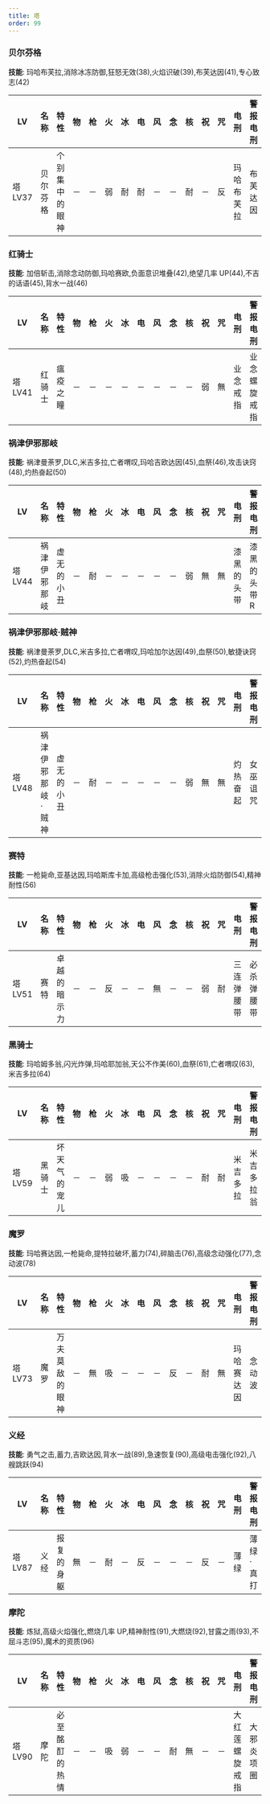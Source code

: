 ```yaml
---
title: 塔
order: 99
---
```


### 贝尔芬格

**技能**: 玛哈布芙拉,消除冰冻防御,狂怒无效(38),火焰识破(39),布芙达因(41),专心致志(42)

| LV      | 名称     | 特性           | 物  | 枪  | 火  | 冰  | 电  | 风  | 念  | 核  | 祝  | 咒  | 电刑       | 警报电刑 | 装备类型 |
| ------- | -------- | -------------- | --- | --- | --- | --- | --- | --- | --- | --- | --- | --- | ---------- | -------- | -------- |
| 塔 LV37 | 贝尔芬格 | 个别集中的眼神 | －  | －  | 弱  | 耐  | 耐  | －  | －  | 耐  | －  | 反  | 玛哈布芙拉 | 布芙达因 | 技能卡   |

### 红骑士

**技能**: 加倍斩击,消除念动防御,玛哈赛欧,负面意识堆叠(42),绝望几率 UP(44),不吉的话语(45),背水一战(46)

| LV      | 名称   | 特性     | 物  | 枪  | 火  | 冰  | 电  | 风  | 念  | 核  | 祝  | 咒  | 电刑     | 警报电刑     | 装备类型 |
| ------- | ------ | -------- | --- | --- | --- | --- | --- | --- | --- | --- | --- | --- | -------- | ------------ | -------- |
| 塔 LV41 | 红骑士 | 瘟疫之瞳 | －  | －  | －  | －  | －  | －  | －  | －  | 弱  | 無  | 业念戒指 | 业念螺旋戒指 | 饰品     |

### 祸津伊邪那岐

**技能**: 祸津曼荼罗,DLC,米吉多拉,亡者喟叹,玛哈吉欧达因(45),血祭(46),攻击诀窍(48),灼热奋起(50)

| LV      | 名称         | 特性       | 物  | 枪  | 火  | 冰  | 电  | 风  | 念  | 核  | 祝  | 咒  | 电刑       | 警报电刑     | 装备类型 |
| ------- | ------------ | ---------- | --- | --- | --- | --- | --- | --- | --- | --- | --- | --- | ---------- | ------------ | -------- |
| 塔 LV44 | 祸津伊邪那岐 | 虚无的小丑 | －  | 耐  | －  | －  | －  | －  | －  | 弱  | 無  | 無  | 漆黑的头带 | 漆黑的头带 R | 饰品     |

### 祸津伊邪那岐·贼神

**技能**: 祸津曼荼罗,DLC,米吉多拉,亡者喟叹,玛哈加尔达因(49),血祭(50),敏捷诀窍(52),灼热奋起(54)

| LV      | 名称              | 特性       | 物  | 枪  | 火  | 冰  | 电  | 风  | 念  | 核  | 祝  | 咒  | 电刑     | 警报电刑 | 装备类型 |
| ------- | ----------------- | ---------- | --- | --- | --- | --- | --- | --- | --- | --- | --- | --- | -------- | -------- | -------- |
| 塔 LV48 | 祸津伊邪那岐·贼神 | 虚无的小丑 | －  | 耐  | －  | －  | －  | －  | －  | 弱  | 無  | 無  | 灼热奋起 | 女巫诅咒 | 技能卡   |

### 赛特

**技能**: 一枪毙命,亚基达因,玛哈斯库卡加,高级枪击强化(53),消除火焰防御(54),精神耐性(56)

| LV      | 名称 | 特性         | 物  | 枪  | 火  | 冰  | 电  | 风  | 念  | 核  | 祝  | 咒  | 电刑       | 警报电刑   | 装备类型 |
| ------- | ---- | ------------ | --- | --- | --- | --- | --- | --- | --- | --- | --- | --- | ---------- | ---------- | -------- |
| 塔 LV51 | 赛特 | 卓越的暗示力 | －  | －  | 反  | －  | －  | 無  | －  | －  | 弱  | 耐  | 三连弹腰带 | 必杀弹腰带 | 饰品     |

### 黑骑士

**技能**: 玛哈姆多翁,闪光炸弹,玛哈耶加翁,天公不作美(60),血祭(61),亡者喟叹(63),米吉多拉(64)

| LV      | 名称   | 特性         | 物  | 枪  | 火  | 冰  | 电  | 风  | 念  | 核  | 祝  | 咒  | 电刑     | 警报电刑   | 装备类型 |
| ------- | ------ | ------------ | --- | --- | --- | --- | --- | --- | --- | --- | --- | --- | -------- | ---------- | -------- |
| 塔 LV59 | 黑骑士 | 坏天气的宠儿 | －  | －  | 弱  | 吸  | －  | －  | －  | －  | 耐  | 耐  | 米吉多拉 | 米吉多拉翁 | 技能卡   |

### 魔罗

**技能**: 玛哈赛达因,一枪毙命,提特拉破坏,蓄力(74),碎脑击(76),高级念动强化(77),念动波(78)

| LV      | 名称 | 特性           | 物  | 枪  | 火  | 冰  | 电  | 风  | 念  | 核  | 祝  | 咒  | 电刑       | 警报电刑 | 装备类型 |
| ------- | ---- | -------------- | --- | --- | --- | --- | --- | --- | --- | --- | --- | --- | ---------- | -------- | -------- |
| 塔 LV73 | 魔罗 | 万夫莫敌的眼神 | －  | 無  | 吸  | －  | －  | －  | 反  | －  | 耐  | 無  | 玛哈赛达因 | 念动波   | 技能卡   |

### 义经

**技能**: 勇气之击,蓄力,吉欧达因,背水一战(89),急速恢复(90),高级电击强化(92),八艘跳跃(94)

| LV      | 名称 | 特性       | 物  | 枪  | 火  | 冰  | 电  | 风  | 念  | 核  | 祝  | 咒  | 电刑 | 警报电刑  | 装备类型 |
| ------- | ---- | ---------- | --- | --- | --- | --- | --- | --- | --- | --- | --- | --- | ---- | --------- | -------- |
| 塔 LV87 | 义经 | 报复的身躯 | 無  | －  | 耐  | －  | 反  | －  | －  | －  | 反  | －  | 薄绿 | 薄绿·真打 | 祐介近战 |

### 摩陀

**技能**: 炼狱,高级火焰强化,燃烧几率 UP,精神耐性(91),大燃烧(92),甘露之雨(93),不屈斗志(95),魔术的资质(96)

| LV      | 名称 | 特性           | 物  | 枪  | 火  | 冰  | 电  | 风  | 念  | 核  | 祝  | 咒  | 电刑           | 警报电刑   | 装备类型 |
| ------- | ---- | -------------- | --- | --- | --- | --- | --- | --- | --- | --- | --- | --- | -------------- | ---------- | -------- |
| 塔 LV90 | 摩陀 | 必至酩酊的热情 | －  | －  | 吸  | 弱  | －  | －  | 耐  | 無  | －  | －  | 大红莲螺旋戒指 | 大邪炎项圈 | 饰品     |
